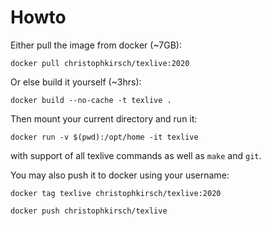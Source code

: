 # Howto

Either pull the image from docker (\~7GB):

`docker pull christophkirsch/texlive:2020`

Or else build it yourself (\~3hrs):

`docker build --no-cache -t texlive .`

Then mount your current directory and run it:

`docker run -v $(pwd):/opt/home -it texlive`

with support of all texlive commands as well as `make` and `git`.

You may also push it to docker using your username:

`docker tag texlive christophkirsch/texlive:2020`

`docker push christophkirsch/texlive`